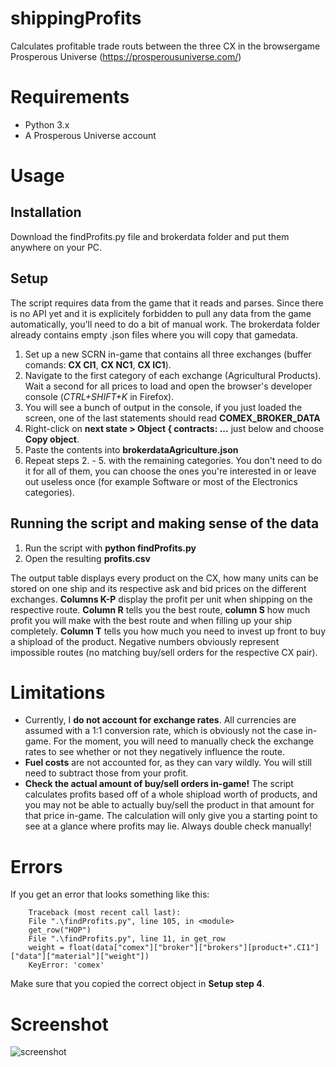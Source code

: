 # shippingProfits
Calculates profitable trade routs between the three CX in the browsergame Prosperous Universe (https://prosperousuniverse.com/)

# Requirements
* Python 3.x
* A Prosperous Universe account

# Usage
## Installation
Download the findProfits.py file and brokerdata folder and put them anywhere on your PC.

## Setup
The script requires data from the game that it reads and parses. Since there is no API yet and it is explicitely forbidden to pull any data from the game automatically, you'll need to do a bit of manual work. The brokerdata folder already contains empty .json files where you will copy that gamedata.
1. Set up a new SCRN in-game that contains all three exchanges (buffer comands: **CX CI1**, **CX NC1**, **CX IC1**).
2. Navigate to the first category of each exchange (Agricultural Products). Wait a second for all prices to load and open the browser's developer console (*CTRL+SHIFT+K* in Firefox).
3. You will see a bunch of output in the console, if you just loaded the screen, one of the last statements should read **COMEX_BROKER_DATA**
4. Right-click on **next state > Object { contracts: ...** just below and choose **Copy object**.
5. Paste the contents into **brokerdataAgriculture.json**
6. Repeat steps 2. - 5. with the remaining categories. You don't need to do it for all of them, you can choose the ones you're interested in or leave out useless once (for example Software or most of the Electronics categories).

## Running the script and making sense of the data
1. Run the script with **python findProfits.py**
2. Open the resulting **profits.csv**

The output table displays every product on the CX, how many units can be stored on one ship and its respective ask and bid prices on the different exchanges. **Columns K-P** display the profit per unit when shipping on the respective route. **Column R** tells you the best route, **column S** how much profit you will make with the best route and when filling up your ship completely. **Column T** tells you how much you need to invest up front to buy a shipload of the product.
Negative numbers obviously represent impossible routes (no matching buy/sell orders for the respective CX pair).

# Limitations
* Currently, I **do not account for exchange rates**. All currencies are assumed with a 1:1 conversion rate, which is obviously not the case in-game. For the moment, you will need to manually check the exchange rates to see whether or not they negatively influence the route.
* **Fuel costs** are not accounted for, as they can vary wildly. You will still need to subtract those from your profit. 
* **Check the actual amount of buy/sell orders in-game!** The script calculates profits based off of a whole shipload worth of products, and you may not be able to actually buy/sell the product in that amount for that price in-game. The calculation will only give you a starting point to see at a glance where profits may lie. Always double check manually!

# Errors
If you get an error that looks something like this:
```
    Traceback (most recent call last):
    File ".\findProfits.py", line 105, in <module>
    get_row("HOP")
    File ".\findProfits.py", line 11, in get_row
    weight = float(data["comex"]["broker"]["brokers"][product+".CI1"]["data"]["material"]["weight"])
    KeyError: 'comex'
```
Make sure that you copied the correct object in **Setup step 4**.

# Screenshot
![screenshot](https://i.imgur.com/rTfG4Rk.png)
